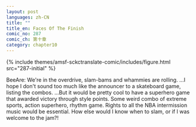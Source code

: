 ```yaml
---
layout: post
languages: zh-CN
title: ""
title_en: Faces Of The Finish
comic_no: 287
comic_ch: 第十章
category: chapter10
---
```

{% include themes/amsf-sckctranslate-comic/includes/figure.html src="287-initial" %}

BeeAre: We're in the overdrive, slam-bams and whammies are rolling. ...I hope I don't sound too much like the announcer to a skateboard game, listing the combos. ...But it would be pretty cool to have a superhero game that awarded victory through style points. Some weird combo of extreme sports, action superhero, rhythm game. Rights to all the NBA intermission music would be essential. How else would I know when to slam, or if I was welcome to the jam?!
